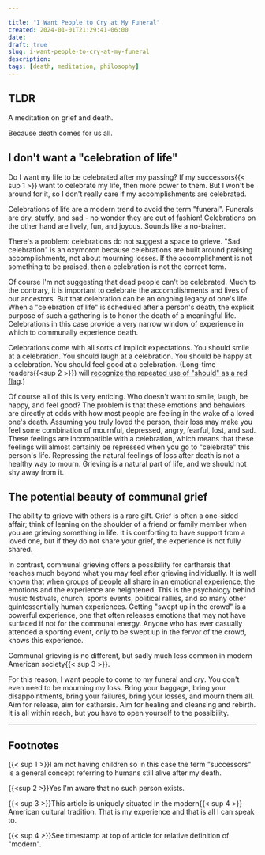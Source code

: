 ```yaml
---

title: "I Want People to Cry at My Funeral"
created: 2024-01-01T21:29:41-06:00
date: 
draft: true
slug: i-want-people-to-cry-at-my-funeral
description: 
tags: [death, meditation, philosophy]
---
```


## TLDR

A meditation on grief and death.

Because death comes for us all.

## I don't want a "celebration of life"

Do I want my life to be celebrated after my passing? If my successors{{< sup 1 >}} want to celebrate my life, then more power to them. But I won't be around for it, so I don't really care if my accomplishments are celebrated.

Celebrations of life are a modern trend to avoid the term "funeral". Funerals are dry, stuffy, and sad - no wonder they are out of fashion! Celebrations on the other hand are lively, fun, and joyous. Sounds like a no-brainer.

There's a problem: celebrations do not suggest a space to grieve. "Sad celebration" is an oxymoron because celebrations are built around praising accomplishments, not about mourning losses. If the accomplishment is not something to be praised, then a celebration is not the correct term.

Of course I'm not suggesting that dead people can't be celebrated. Much to the contrary, it is important to celebrate the accomplishments and lives of our ancestors. But that celebration can be an ongoing legacy of one's life. When a "celebration of life" is scheduled after a person's death, the explicit purpose of such a gathering is to honor the death of a meaningful life. Celebrations in this case provide a very narrow window of experience in which to communally experience death.

Celebrations come with all sorts of implicit expectations. You should smile at a celebration. You should laugh at a celebration. You should be happy at a celebration. You should feel good at a celebration. (Long-time readers{{<sup 2 >}}) will [recognize the repeated use of "should" as a red flag](/should-is-the-worst-word).)

Of course all of this is very enticing. Who doesn't want to smile, laugh, be happy, and feel good? The problem is that these emotions and behaviors are directly at odds with how most people are feeling in the wake of a loved one's death. Assuming you truly loved the person, their loss may make you feel some combination of mournful, depressed, angry, fearful, lost, and sad. These feelings are incompatible with a celebration, which means that these feelings will almost certainly be repressed when you go to "celebrate" this person's life. Repressing the natural feelings of loss after death is not a healthy way to mourn. Grieving is a natural part of life, and we should not shy away from it.

## The potential beauty of communal grief

The ability to grieve with others is a rare gift. Grief is often a one-sided affair; think of leaning on the shoulder of a friend or family member when you are grieving something in life. It is comforting to have support from a loved one, but if they do not share your grief, the experience is not fully shared.

In contrast, communal grieving offers a possibility for cartharsis that reaches much beyond what you may feel after grieving individually. It is well known that when groups of people all share in an emotional experience, the emotions and the experience are heightened. This is the psychology behind music festivals, church, sports events, political rallies, and so many other quintessentially human experiences. Getting "swept up in the crowd" is a powerful experience, one that often releases emotions that may not have surfaced if not for the communal energy. Anyone who has ever casually attended a sporting event, only to be swept up in the fervor of the crowd, knows this experience.

Communal grieving is no different, but sadly much less common in modern American society{{< sup 3 >}}.

For this reason, I want people to come to my funeral and _cry_. You don't even need to be mourning my loss. Bring your baggage, bring your disappointments, bring your failures, bring your losses, and mourn them all. Aim for release, aim for catharsis. Aim for healing and cleansing and rebirth. It is all within reach, but you have to open yourself to the possibility.

---

## Footnotes

{{< sup 1 >}}I am not having children so in this case the term "successors" is a general concept referring to humans still alive after my death.

{{<sup 2 >}}Yes I'm aware that no such person exists.

{{< sup 3 >}}This article is uniquely situated in the modern{{< sup 4 >}} American cultural tradition. That is my experience and that is all I can speak to.

{{< sup 4 >}}See timestamp at top of article for relative definition of "modern".
